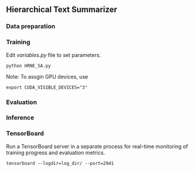 ## Hierarchical Text Summarizer


### Data preparation


### Training

Edit *variables.py* file to set parameters.
```
python HRNE_SA.py
```
Note: To assgin GPU devices, use
```
export CUDA_VISIBLE_DEVICES="3"
```

### Evaluation


### Inference


### TensorBoard

Run a TensorBoard server in a separate process for real-time monitoring of training progress and evaluation metrics.
```
tensorboard --logdir=log_dir/ --port=2941
```
